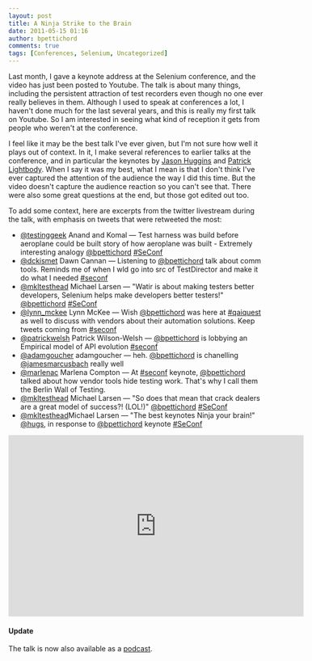 ```yaml
---
layout: post
title: A Ninja Strike to the Brain
date: 2011-05-15 01:16
author: bpettichord
comments: true
tags: [Conferences, Selenium, Uncategorized]
---
```

Last month, I gave a keynote address at the Selenium conference, and the video has just been posted to Youtube. The talk is about many things, including the persistent attraction of test recorders even though no one ever really believes in them. Although I used to speak at conferences a lot, I haven't done much for the last several years, and this is really my first talk on Youtube. So I am interested in seeing what kind of reception it gets from people who weren't at the conference.
<!--more-->

I feel like it may be the best talk I've ever given, but I'm not sure how well it plays out of context. In it, I make several references to earlier talks at the conference, and in particular the keynotes by <a href="http://youtu.be/opk49J0fQOs" target="_blank">Jason Huggins</a> and <a href="http://youtu.be/yb0m2xxWEg8" target="_blank">Patrick Lightbody</a>. When I say it was my best, what I mean is that I don't think I've ever captured the attention of the audience the way I did this time. But the video doesn't capture the audience reaction so you can't see that. There were also some great questions at the end, but those got edited out too.

To add some context, here are excerpts from the twitter livestream during the talk, with emphasis on tweets that were retweeted the most:
<ul>
	<li><a title="Anand and Komal" href="http://twitter.com/#%21/testinggeek">@testinggeek</a> Anand and Komal — Test harness was build before aeroplane could be built story of how aeroplane was built - Extremely interesting analogy <a href="http://twitter.com/bpettichord" rel="nofollow">@bpettichord</a> <a title="#SeConf" href="http://twitter.com/#%21/search?q=%23SeConf" rel="nofollow">#SeConf</a></li>
	<li><a title="Dawn Cannan" href="http://twitter.com/#%21/dckismet">@dckismet</a> Dawn Cannan — Listening to <a href="http://twitter.com/bpettichord" rel="nofollow">@bpettichord</a> talk about comm tools. Reminds me of when I wld go into src of TestDirector and make it do what I needed <a title="#seconf" href="http://twitter.com/#%21/search?q=%23seconf" rel="nofollow">#seconf</a></li>
	<li><a title="Michael Larsen" href="http://twitter.com/#%21/mkltesthead">@mkltesthead</a> Michael Larsen — "Watir is about making testers better developers, Selenium helps make developers better testers!" <a href="http://twitter.com/bpettichord" rel="nofollow">@bpettichord</a> <a title="#SeConf" href="http://twitter.com/#%21/search?q=%23SeConf" rel="nofollow">#SeConf</a></li>
	<li><a title="Lynn McKee" href="http://twitter.com/#%21/lynn_mckee">@lynn_mckee</a> Lynn McKee — Wish <a href="http://twitter.com/bpettichord" rel="nofollow">@bpettichord</a> was here at <a title="#qaiquest" href="http://twitter.com/#%21/search?q=%23qaiquest" rel="nofollow">#qaiquest</a> as well to discuss with vendors about their automation solutions. Keep tweets coming from <a title="#seconf" href="http://twitter.com/#%21/search?q=%23seconf" rel="nofollow">#seconf</a></li>
	<li><a title="Patrick Wilson-Welsh" href="http://twitter.com/#%21/patrickwelsh">@patrickwelsh</a> Patrick Wilson-Welsh — <a href="http://twitter.com/bpettichord" rel="nofollow">@bpettichord</a> is lobbying an Empirical model of API evolution <a title="#seconf" href="http://twitter.com/#%21/search?q=%23seconf" rel="nofollow">#seconf</a></li>
	<li><a title="adamgoucher" href="http://twitter.com/#%21/adamgoucher">@adamgoucher</a> adamgoucher — heh. <a href="http://twitter.com/bpettichord" rel="nofollow">@bpettichord</a> is chanelling <a href="http://twitter.com/jamesmarcusbach" rel="nofollow">@jamesmarcusbach</a> really well</li>
	<li><a title="Marlena Compton" href="http://twitter.com/#%21/marlenac">@marlenac</a> Marlena Compton — At <a title="#seconf" href="http://twitter.com/#%21/search?q=%23seconf" rel="nofollow">#seconf</a> keynote, <a href="http://twitter.com/bpettichord" rel="nofollow">@bpettichord</a> talked about how vendor tools hide testing work. That's why I call them the Berlin Wall of Testing.</li>
	<li><a title="Michael Larsen" href="http://twitter.com/#%21/mkltesthead">@mkltesthead</a> Michael Larsen — "So does that mean that crack dealers are a great model of success?! (LOL!)" <a href="http://twitter.com/bpettichord" rel="nofollow">@bpettichord</a> <a title="#SeConf" href="http://twitter.com/#%21/search?q=%23SeConf" rel="nofollow">#SeConf</a></li>
	<li><a title="Michael Larsen" href="http://twitter.com/#%21/mkltesthead">@mkltesthead</a>Michael Larsen — "The best keynotes Ninja your brain!" <a href="http://twitter.com/hugs" rel="nofollow">@hugs</a>, in response to <a href="http://twitter.com/bpettichord" rel="nofollow">@bpettichord</a> keynote <a title="#SeConf" href="http://twitter.com/#%21/search?q=%23SeConf" rel="nofollow">#SeConf</a></li>
</ul>
<iframe width="584" height="359" src="https://www.youtube.com/embed/s_CUPs6xAWw" frameborder="0" allowfullscreen></iframe>
<h4>Update</h4>
The talk is now also available as a <a href="http://watirpodcast.com/45-bret-pettichords-opening-keynote-at-selenium-conference-2011/" target="_blank">podcast</a>.
